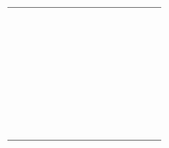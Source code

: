 <html>
<head>
<meta http-equiv="refresh">
<style>
tr { width: 300px; height: 100px }
td { width: 100px; height: 100px }
img { width: 100px; height: 100px }
</style>
<script language=Javascript>

	setInterval(function() {
          window.location.reload();
          }, 3000); 
				
	var apeLoc = 0, count = 0;
	var imagelist = new Array("http://graemehobbs93.files.wordpress.com/2012/01/ape-1.jpg", "grass.jpg", "grass.jpg", "grass.jpg", "grass.jpg", "grass.jpg", "grass.jpg", "grass.jpg", "grass.jpg");
	//var imagelist = new Array("http://graemehobbs93.files.wordpress.com/2012/01/ape-1.jpg", "biscuits.jpg", "candy.jpg", "cola.jpg", "grass.jpg", "grass.jpg", "grass.jpg", "grass.jpg", "grass.jpg");
	var firstImageElement = document.getElementByTagName("img")[0];
	
       function moveImgRandomly() {          
          whichImage = Math.floor(Math.random()*imagelist.length);	  
          document.write('<img src="' +imagelist[whichImage]+ '">');
		  
		  // Remove image from list so diplicates do not occur.
		  imagelist.splice(whichImage,1); 	
		  
		  // whichImage[0] will always contain the ape.jpg.
		  if(whichImage == 0 && count == 0) {		  
		  document.write("var 'apeLoc' #" + whichImage);	  
		  		  
		  // Var 'apeLoc' now contains the location of the ape-1.jpg 
		  apeLoc = whichImage; 
		  count = 1;
		  
		  imagelist[0].addEventListener("click", success, true);
		  }		  	  
       }
	function getImage(){
		document.getElementById("img1").src = "images/candy.jpg";
		return "images/cola.jpg";
	}

	function success(){
		window.alert(" Caught!");
	}

</script>
</head>
<body>
<table>
   <tr>
    <!--<td><img id="img1" src="images/biscuits.jpg" onload="this.onload=null; this.src=getImage();" onClick="success()"></td>-->
	<td><script>moveImgRandomly();</script></td>
	<td><script>moveImgRandomly();</script></td>
	<td><script>moveImgRandomly();</script></td>
   </tr>
   <tr>
    <td><script>moveImgRandomly();</script></td>
	<td><script>moveImgRandomly();</script></td>
	<td><script>moveImgRandomly();</script></td>
   </tr>
   <tr>
    <td><script>moveImgRandomly();</script></td>
	<td><script>moveImgRandomly();</script></td>
	<td><script>moveImgRandomly();</script></td>
   </tr>
 </tr>
</table>
</body>
</html>
